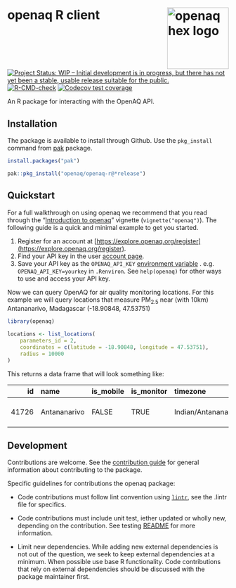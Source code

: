 # openaq R client <img src="man/figures/logo.png" align="right" alt="openaq hex logo" style="height: 140px;"/>

[![Project Status: WIP – Initial development is in progress, but there has not yet been a stable, usable release suitable for the public.](https://www.repostatus.org/badges/latest/wip.svg)](https://www.repostatus.org/#wip)
[![R-CMD-check](https://github.com/openaq/openaq-r/actions/workflows/check.yaml/badge.svg)](https://github.com/openaq/openaq-r/actions/workflows/check.yaml)
[![Codecov test coverage](https://codecov.io/gh/openaq/openaq-r/graph/badge.svg)](https://app.codecov.io/gh/openaq/openaq-r)

An R package for interacting with the OpenAQ API.

## Installation

The package is available to install through Github. Use the `pkg_install` command from [pak](https://cran.r-project.org/web/packages/pak/index.html) package.

```r
install.packages("pak")

pak::pkg_install("openaq/openaq-r@*release")
```

## Quickstart

For a full walkthrough on using openaq we recommend that you read through the
“[Introduction to
openaq](https://openaq.github.io/openaq-r/articles/openaq.html)”
vignette (`vignette("openaq")`). The following guide is a quick and minimal
example to get you started.

1. Register for an account at
    [https://explore.openaq.org/register](https://explore.openaq.org/register).
2. Find your API key in the user [account page](https://explore.openaq.org/account).
3. Save your API key as the `OPENAQ_API_KEY` [environment
    variable](https://rstats.wtf/r-startup.html#renviron) . e.g.
    `OPENAQ_API_KEY=yourkey` in `.Renviron`. See `help(openaq)` for other ways to use and access your API key.

Now we can query OpenAQ for air quality monitoring locations. For this example we will query locations that measure PM<sub>2.5</sub> near (with 10km) Antananarivo, Madagascar (-18.90848, 47.53751)

```r
library(openaq)

locations <- list_locations(
    parameters_id = 2, 
    coordinates = c(latitude = -18.90848, longitude = 47.53751),
    radius = 10000
)
```

This returns a data frame that will look something like:

|    id|name         |is_mobile |is_monitor |timezone            | countries_id|country_name |country_iso |  latitude| longitude|datetime_first      |datetime_last       |owner_name                        | providers_id|provider_name |
|-----:|:------------|:------------|:----------|:-------------------|------------:|:------------|:-----------|---------:|---------:|:-------------------|:-------------------|:---------------------------------|------------:|:-------------|
| 41726|Antananarivo |FALSE       |TRUE       |Indian/Antananarivo |          182|Madagascar   |MG          | -18.90848|  47.53751|2020-12-22 07:00:00 |2025-01-17 20:00:00 |Unknown Governmental Organization |          119|AirNow        |

## Development

Contributions are welcome. See the [contribution guide](CONTRIBUTING.md) for general information about contributing to the package.

Specific guidelines for contributions the openaq package:

* Code contributions must follow lint convention using [`lintr`](https://lintr.r-lib.org/),
see the .lintr file for specifics.

* Code contributions must include unit test, iether updated or wholly new,
depending on the contribution. See testing [README](tests/README.md) for more information.

* Limit new dependencies. While adding new external dependencies is not out of
the question, we seek to keep external dependencies at a minimum. When possible
use base R functionality. Code contributions that rely on external dependencies
should be discussed with the package maintainer first.
